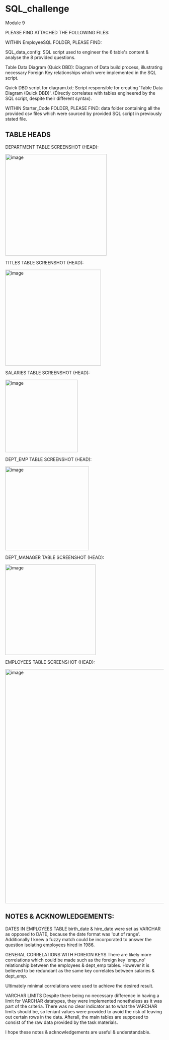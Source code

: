 # SQL_challenge
Module 9

PLEASE FIND ATTACHED THE FOLLOWING FILES:

WITHIN EmployeeSQL FOLDER, PLEASE FIND:

SQL_data_config: SQL script used to engineer the 6 table's content & analyse the 8 provided questions.

Table Data Diagram (Quick DBD): Diagram of Data build process, illustrating necessary Foreign Key relationships which were implemented in the SQL script.

Quick DBD script for diagram.txt: Script responsible for creating 'Table Data Diagram (Quick DBD)'. (Directly correlates with tables engineered by the SQL script, despite their different syntax).

WITHIN Starter_Code FOLDER, PLEASE FIND:
data folder containing all the provided csv files which were sourced by provided SQL script in previously stated file.

TABLE HEADS
------------
DEPARTMENT TABLE SCREENSHOT (HEAD):

<img width="322" alt="image" src="https://github.com/braydonnugent/SQL_challenge/assets/142812919/c8d04000-68d7-4e7e-b507-4b7d1dfd565c">


TITLES TABLE SCREENSHOT (HEAD):

<img width="304" alt="image" src="https://github.com/braydonnugent/SQL_challenge/assets/142812919/10928bd0-4477-469a-bb3d-f7dbc252ade2">


SALARIES TABLE SCREENSHOT (HEAD):

<img width="230" alt="image" src="https://github.com/braydonnugent/SQL_challenge/assets/142812919/1ff241f6-deef-4053-bf27-f54725a79331">


DEPT_EMP TABLE SCREENSHOT (HEAD):

<img width="266" alt="image" src="https://github.com/braydonnugent/SQL_challenge/assets/142812919/8e4bc2cb-e569-4153-b7a4-ad3b8ce487c5">


DEPT_MANAGER TABLE SCREENSHOT (HEAD):

<img width="287" alt="image" src="https://github.com/braydonnugent/SQL_challenge/assets/142812919/228960b5-6a1a-414f-9e56-08e411594fdf">


EMPLOYEES TABLE SCREENSHOT (HEAD):

<img width="743" alt="image" src="https://github.com/braydonnugent/SQL_challenge/assets/142812919/c1343aa7-ea22-4e99-9df1-23bd974598e0">


NOTES & ACKNOWLEDGEMENTS:
-------------------------
DATES IN EMPLOYEES TABLE
birth_date & hire_date were set as VARCHAR as opposed to DATE, because the date format was 'out of range'. Additionally I knew a fuzzy match could be incorporated to answer the question isolating employees hired in 1986.

GENERAL CORRELATIONS WITH FOREIGN KEYS
There are likely more correlations which could be made such as the foreign key 'emp_no' relationship between the employees & dept_emp tables. However it is believed to be redundant as the same key correlates between salaries & dept_emp. 

Ultimately minimal correlations were used to achieve the desired result.

VARCHAR LIMITS
Despite there being no necessary difference in having a limit for VARCHAR datatypes, they were implemented nonetheless as it was part of the criteria. There was no clear indicator as to what the VARCHAR limits should be, so leniant values were provided to avoid the risk of leaving out certain rows in the data. Afterall, the main tables are supposed to consist of the raw data provided by the task materials.

I hope these notes & acknowledgements are useful & understandable.
